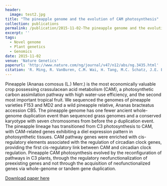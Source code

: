 ```yaml
---
header:
  image: test2.jpg
title: "The pineapple genome and the evolution of CAM photosynthesis"
collection: publications
permalink: /publication/2015-11-02-The pineapple genome and the evolution of CAM photosynthesis-number-11
excerpt: ''
tags:
  - Novel genome
  - Plant genetics
  - Genomics
date: 2015-11-02
venue: 'Nature Genetics'
paperurl: 'http://www.nature.com/ng/journal/v47/n12/abs/ng.3435.html'
citation: 'R. Ming, R. VanBuren, C.M. Wai, H. Tang, M.C. Schatz, J.E. Bowers, E. Lyons, M. Wang, J. Chen, E. Biggers, J. Zhang, L. Huang, L. Zhang, W. Miao, J. Zhang, Z. Ye, C. Miao, Z. Lin, H. Wang, H. Zhou, W.C. Yim, H.D. Priest, C. Zheng, M. Woodhouse, P.P. Edger, R. Guyot, H. Guo, H. Guo, G. Zheng, R. Singh, A. Sharma, X. Min, Y. Zheng, H. Lee, J. Gurtowski, <b>F.J. Sedlazeck</b>, A. Harkess, M.R. McKain, Z. Liao, J. Fang, J. Liu, X. Zhang, Q. Zhang, W. Hu, Y. Qin, K. Wang, L. Chen, N. Shirley, Y. Lin, L. Liu, A.G. Hernandez, C.L. Wright, V. Bulone, G.A. Tuskan, K. Heath, F. Zee, P.H. Moore, R. Sunkar, J. H. Leebens-Mack, T. Mockler, J.L. Bennetzen, M. Freeling, D. Sankoff, A.H. Paterson, X. Zhu, X. Yang, J.A.C. Smith, J.C. Cushman, R.E. Paull, Q. Yu(2012). &quot;The pineapple genome and the evolution of CAM photosynthesis,&quot; <i>Nature Genetics</i>. 47, 1435-1442.'
---
```



Pineapple (Ananas comosus (L.) Merr.) is the most economically valuable crop possessing crassulacean acid metabolism (CAM), a photosynthetic carbon assimilation pathway with high water-use efficiency, and the second most important tropical fruit. We sequenced the genomes of pineapple varieties F153 and MD2 and a wild pineapple relative, Ananas bracteatus accession CB5. The pineapple genome has one fewer ancient whole-genome duplication event than sequenced grass genomes and a conserved karyotype with seven chromosomes from before the ρ duplication event. The pineapple lineage has transitioned from C3 photosynthesis to CAM, with CAM-related genes exhibiting a diel expression pattern in photosynthetic tissues. CAM pathway genes were enriched with cis-regulatory elements associated with the regulation of circadian clock genes, providing the first cis-regulatory link between CAM and circadian clock regulation. Pineapple CAM photosynthesis evolved by the reconfiguration of pathways in C3 plants, through the regulatory neofunctionalization of preexisting genes and not through the acquisition of neofunctionalized genes via whole-genome or tandem gene duplication.


[Download paper here](http://www.nature.com/ng/journal/v47/n12/abs/ng.3435.html)

